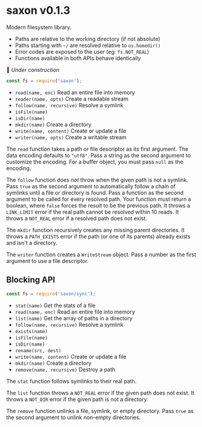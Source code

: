 # saxon v0.1.3

Modern filesystem library.

- Paths are relative to the working directory (if not absolute)
- Paths starting with `~/` are resolved relative to `os.homedir()`
- Error codes are exposed to the user (eg: `fs.NOT_REAL`)
- Functions available in both APIs behave identically

🚧 *Under construction*

```js
const fs = require('saxon');
```

- `read(name, enc)` Read an entire file into memory
- `reader(name, opts)` Create a readable stream
- `follow(name, recursive)` Resolve a symlink
- `isFile(name)`
- `isDir(name)`
- `mkdir(name)` Create a directory
- `write(name, content)` Create or update a file
- `writer(name, opts)` Create a writable stream

The `read` function takes a path or file descriptor as its first argument.
The data encoding defaults to `"utf8"`.
Pass a string as the second argument to customize the encoding.
For a buffer object, you must pass `null` as the encoding.

The `follow` function does *not* throw when the given path is not a symlink.
Pass `true` as the second argument to automatically follow a chain of symlinks until a file or directory is found.
Pass a function as the second argument to be called for every resolved path. Your function must return a boolean, where `false` forces the result to be the previous path.
It throws a `LINK_LIMIT` error if the real path cannot be resolved within 10 reads.
It throws a `NOT_REAL` error if a resolved path does not exist.

The `mkdir` function recursively creates any missing parent directories.
It throws a `PATH_EXISTS` error if the path (or one of its parents) already exists and isn't a directory.

The `writer` function creates a `WriteStream` object.
Pass a number as the first argument to use a file descriptor.

## Blocking API

```js
const fs = require('saxon/sync');
```

- `stat(name)` Get the stats of a file
- `read(name, enc)` Read an entire file into memory
- `list(name)` Get the array of paths in a directory
- `follow(name, recursive)` Resolve a symlink
- `exists(name)`
- `isFile(name)`
- `isDir(name)`
- `rename(src, dest)`
- `write(name, content)` Create or update a file
- `mkdir(name)` Create a directory
- `remove(name, recursive)` Destroy a path

The `stat` function follows symlinks to their real path.

The `list` function throws a `NOT_REAL` error if the given path does not exist.
It throws a `NOT_DIR` error if the given path is not a directory.

The `remove` function unlinks a file, symlink, or empty directory.
Pass `true` as the second argument to unlink non-empty directories.
